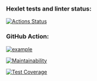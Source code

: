 ### Hexlet tests and linter status:
[![Actions Status](https://github.com/dofalami/frontend-project-46/workflows/hexlet-check/badge.svg)](https://github.com/dofalami/frontend-project-46/actions)

### GitHub Action:
[![example](https://github.com/dofalami/frontend-project-46/actions/workflows/github-actions.yml/badge.svg)](https://github.com/dofalami/frontend-project-46/actions)

[![Maintainability](https://api.codeclimate.com/v1/badges/cf67f82b4d511ec69513/maintainability)](https://codeclimate.com/github/dofalami/frontend-project-46/maintainability)

[![Test Coverage](https://api.codeclimate.com/v1/badges/cf67f82b4d511ec69513/test_coverage)](https://codeclimate.com/github/dofalami/frontend-project-46/test_coverage)
